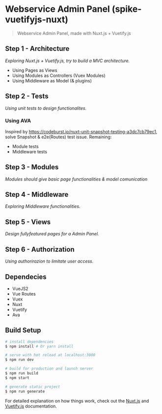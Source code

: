 # Webservice Admin Panel (spike-vuetifyjs-nuxt)

> Webservice Admin Panel, made with Nuxt.js + Vuetify.js

## Step 1 - Architecture
_Exploring Nuxt.js + Vuetify.js, try to build a MVC architecture._
 * Using Pages as Views
 * Using Modules as Controllers (Vuex Modules)
 * Using Middleware as Model (& plugins)

## Step 2 - Tests
_Using unit tests to design functionalites._

### Using AVA 
Inspired by https://codeburst.io/nuxt-unit-snapshot-testing-a3dc7cb79ec1, solve Snapshot & e2e(Routes) test issue.
Remaining:
 * Module tests
 * Middleware tests
 
## Step 3 - Modules
_Modules should give basic page functionalities & model comunication_

## Step 4 - Middleware
_Exploring Middleware functionalities._

## Step 5 - Views 
_Design fullyfeatured pages for a Admin Panel._

## Step 6 - Authorization
_Using authorirazion to limitate user access._

## Dependecies
* VueJS2
* Vue Routes
* Vuex
* Nuxt
* Vuetify
* Ava


## Build Setup

``` bash
# install dependencies
$ npm install # Or yarn install

# serve with hot reload at localhost:3000
$ npm run dev

# build for production and launch server
$ npm run build
$ npm start

# generate static project
$ npm run generate
```

For detailed explanation on how things work, check out the [Nuxt.js](https://github.com/nuxt/nuxt.js) and [Vuetify.js](https://vuetifyjs.com/) documentation.
